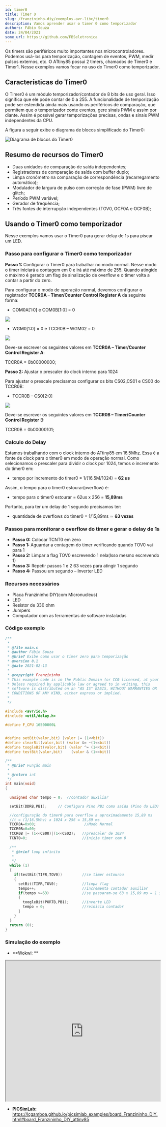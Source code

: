 ```yaml
---
id: timer0
title: Timer 0
slug: /franzininho-diy/exemplos-avr-libc/timer0
description: Vamos aprender usar o timer 0 como temporizador
authors: Fábio Souza
date: 24/04/2021
some_url: https://github.com/FBSeletronica
---
```


Os timers são periféricos muito importantes nos microcontroladores. Podemos usá-los para temporização, contagem de eventos, PWM, medir pulsos externos, etc. O ATtiny85 possui 2 timers, chamados de Timer0 e Timer1. Nesse exemplos vamos focar no uso do Timer0 como temporizador.

## Características do Timer0

O Timer0 é um módulo temporizador/contador de 8 bits de uso geral. Isso significa que ele pode contar de 0 a 255. A funcionalidade de temporização pode ser estendida ainda mais usando os periféricos de comparação, que permitem que o temporizador conte eventos, gere sinais PWM e assim por diante. Assim é possível gerar temporizações precisas, ondas e sinais PWM independentes da CPU.

A figura a seguir exibe o diagrama de blocos simplificado do Timer0:

![Diagrama de blocos do Timer0](img/0x04/timer0-block-diagram.png)

## Resumo de recursos do Timer0

-   Duas unidades de comparação de saída independentes;
-   Registradores de comparação de saída com buffer duplo;
-   Limpa cronômetro na comparação de correspondência (recarregamento automático);
-   Modulador de largura de pulso com correção de fase (PWM) livre de glitch;
-   Período PWM variável;
-   Gerador de frequência;
-   Três fontes de interrupção independentes (TOV0, OCF0A e OCF0B);

## Usando o Timer0 como temporizador

Nesse exemplos vamos usar o Timer0 para gerar delay de 1s para piscar um LED.

### Passo para configurar o Timer0 como temporizador

**Passo 1:** Configurar o Timer0 para trabalhar no modo normal. Nesse modo o timer iniciará a contagem em 0 e irá até máximo de 255. Quando atingido o máximo é gerado um flag de sinalização de overflow e o timer volta a contar a partir do zero.

Para configurar o modo de operação normal, devemos configurar o registrador **TCCR0A – Timer/Counter Control Register A** da seguinte forma:

-   COM0A[1:0] e COM0B[1:0] = 0

![](img/0x04/timer0-config1.png)

-   WGM0[1:0] = 0 e TCCR0B – WGM02 = 0

![](img/0x04/timer0-config2.png)

Deve-se escrever os seguintes valores em **TCCR0A – Timer/Counter Control Register A**:

TCCR0A = 0b00000000;

**Passo 2:** Ajustar o prescaler do clock interno para 1024

Para ajustar o prescale precisamos configurar os bits CS02,CS01 e CS00 do TCCR0B:

-   TCCR0B – CS0[2:0]

![](img/0x04/timer0-config3.png)

Deve-se escrever os seguintes valores em **TCCR0B – Timer/Counter Control Register** B:

TCCR0B = 0b00000101;

### Calculo do Delay

Estamos trabalhando com o clock interno do ATtiny85 em 16.5Mhz. Essa é a fonte de clock para o timer0 em modo de operação normal. Como selecionamos o prescaler para dividir o clock por 1024, temos o incremento do timer0 em:

-   tempo por incremento do timer0 = 1/(16.5M/1024) = **62 us**

Assim, o tempo para o timer0 estourar(overflow) é:

-   tempo para o timer0 estourar = 62us x 256 = **15,89ms**

Portanto, para ter um delay de 1 segundo precisamos ter:

-   quantidade de overflows do timer0 = 1/15,89ms ≃ **63 vezes**

### Passos para monitorar o overflow do timer e gerar o delay de 1s

-   **Passo 0:** Colocar TCNT0 em zero
-   **Passo 1:** Aguardar a contagem do timer verificando quando TOV0 vai para 1
-   **Passo 2:** Limpar a flag TOV0 escrevendo 1 nela(Isso mesmo escrevendo 1)
-   **Passo 3:** Repetir passos 1 e 2 63 vezes para atingir 1 segundo
-   **Passo 4:** Passou um segundo – Inverter LED

### Recursos necessários

- Placa Franzininho DIY(com Micronucleus)
- LED 
- Resistor de 330 ohm
- Jumpers
- Computador com as ferramentas de software instaladas

### Código exemplo

```c
/**
 * 
 * @file main.c
 * @author Fábio Souza
 * @brief Exibe como usar o timer zero para temporização
 * @version 0.1
 * @date 2021-02-13
 * 
 * @copyright Franzininho 
 * This example code is in the Public Domain (or CC0 licensed, at your option.)
 * Unless required by applicable law or agreed to in writing, this
 * software is distributed on an "AS IS" BASIS, WITHOUT WARRANTIES OR
 * CONDITIONS OF ANY KIND, either express or implied.
 * 
 */

#include <avr/io.h>
#include <util/delay.h> 

#define F_CPU 16500000L

 	
#define setBit(valor,bit) (valor |= (1<<bit))
#define clearBit(valor,bit) (valor &= ~(1<<bit))
#define toogleBit(valor,bit) (valor ^= (1<<bit))
#define testBit(valor,bit)    (valor & (1<<bit))

/**
 * @brief Função main
 * 
 * @return int 
 */
int main(void) 
{
  
  unsigned char tempo = 0;  //contador auxiliar

  setBit(DDRB,PB1); 	// Configura Pino PB1 como saída (Pino do LED)

  //configuração do timer0 para overflow a aproximadamente 15,89 ms
  //t = (1/16.5Mhz) x 1024 x 256 = 15,89 ms
  TCCR0A=0x00;                      //Modo Normal
  TCCR0B=0x00;
  TCCR0B |= (1<<CS00)|(1<<CS02);   //prescaler de 1024
  TCNT0=0;                         //inicia timer com 0
  
  /**
   * @brief loop infinito
   * 
   */
  while (1)
  {
    if(testBit(TIFR,TOV0))         //se timer estourou
    {
      setBit(TIFR,TOV0);           //limpa flag
      tempo++;                     //incrementa contador auxiliar
      if(tempo >=63)               //se passaram-se 63 x 15,89 ms = 1 s
      {
        toogleBit(PORTB,PB1);      //inverte LED
        tempo = 0;                 //reinicia contador
      }
    }
  }                                                
  return (0);                           
}
```
### Simulação do exemplo
- **Wokwi: **

<iframe width="100%" height="458px" src="https://wokwi.com/arduino/projects/305410400451560001?view=diagram"></iframe>

- **PICSimLab:** <https://lcgamboa.github.io/picsimlab_examples/board_Franzininho_DIY.html#board_Franzininho_DIY_attiny85>

